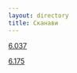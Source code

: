 ```yaml
---
layout: directory
title: Сканави
---
```


[6.037](https://www.igorlsemenov.ru/math/алгебра/сканави/6.037)

[6.175](https://www.igorlsemenov.ru/math/алгебра/сканави/6.175)
